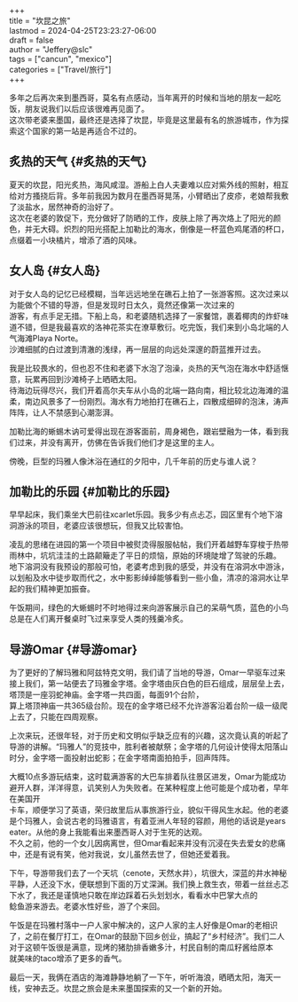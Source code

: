 +++  
title = "坎昆之旅"  
lastmod = 2024-04-25T23:23:27-06:00  
draft = false  
author = "Jeffery@slc"  
tags = ["cancun", "mexico"]  
categories = ["Travel/旅行"]  
+++

多年之后再次来到墨西哥，莫名有点感动，当年离开的时候和当地的朋友一起吃饭，朋友说我们以后应该很难再见面了。  
这次带老婆来墨国，最终还是选择了坎昆，毕竟是这里最有名的旅游城市，作为探索这个国家的第一站是再适合不过的。

## 炙热的天气 {#炙热的天气}

夏天的坎昆，阳光炙热，海风咸湿。游船上白人夫妻难以应对紫外线的照射，相互给对方搔挠后背。多年前我因为数月在墨西哥晃荡，小臂晒出了皮疹，老娘帮我敷了淡盐水，居然神奇的治好了。  
这次在老婆的敦促下，充分做好了防晒的工作，皮肤上除了再次烙上了阳光的颜色，并无大碍。炽烈的阳光搭配上加勒比的海水，倒像是一杯蓝色鸡尾酒的杯口，点缀着一小块橘片，增添了酒的风味。

## 女人岛 {#女人岛}

对于女人岛的记忆已经模糊，当年远远地坐在礁石上拍了一张游客照。这次过来以为能做个不错的导游，但是发现时日太久，竟然还像第一次过来的  
游客，有点手足无措。下船上岛，和老婆随机选择了一家餐馆，裹着椰肉的炸虾味道不错，但是我最喜欢的洛神花茶实在潦草敷衍。吃完饭，我们来到小岛北端的人气海滩Playa Norte。  
沙滩细腻的白过渡到清澈的浅绿，再一层层的向远处深邃的蔚蓝推开过去。

我是比较畏水的，但也忍不住和老婆下水泡了泡澡，炎热的天气泡在海水中舒适惬意，玩累再回到沙滩椅子上晒晒太阳。  
待海边玩得尽兴，我们开着高尔夫车从小岛的北端一路向南，相比较北边海滩的温柔，南边风景多了一份刚烈。海水有力地拍打在礁石上，四散成细碎的泡沫，涛声阵阵，让人不禁感到心潮澎湃。

加勒比海的蜥蜴木讷可爱得出现在游客面前，周身褐色，跟岩壁融为一体，看到我们过来，并没有离开，仿佛在告诉我们他们才是这里的主人。

傍晚，巨型的玛雅人像沐浴在通红的夕阳中，几千年前的历史与谁人说？

## 加勒比的乐园 {#加勒比的乐园}

早早起床，我们乘坐大巴前往xcarlet乐园。我多少有点忐忑，园区里有个地下溶洞游泳的项目，老婆应该很想玩，但我又比较害怕。

凌乱的思绪在进园的第一个项目中被熨烫得服服帖帖，我们开着越野车穿梭于热带雨林中，坑坑洼洼的土路颠簸走了平日的烦恼，原始的环境陡增了驾驶的乐趣。  
地下溶洞没有我预设的那般可怕，老婆考虑到我的感受，并没有在溶洞水中游泳，以划船及水中徒步取而代之，水中影影绰绰能够看到一些小鱼，清凉的溶洞水让早起的我们精神更加振奋。

午饭期间，绿色的大蜥蜴时不时地得过来向游客展示自己的呆萌气质，蓝色的小鸟总是在人们离开餐桌时飞过来享受人类的残羹冷炙。

## 导游Omar {#导游omar}

为了更好的了解玛雅和阿兹特克文明，我们请了当地的导游，Omar一早驱车过来接上我们，第一站便去了玛雅金字塔。金字塔由灰白色的巨石组成，层层垒上去，塔顶是一座羽蛇神庙。金字塔一共四面，每面91个台阶，  
算上塔顶神庙一共365级台阶。现在的金字塔已经不允许游客沿着台阶一级一级爬上去了，只能在四周观察。

上次来玩，还很年轻，对于历史和文明似乎缺乏应有的兴趣，这次竟认真的听起了导游的讲解。“玛雅人”的竞技中，胜利者被献祭；金字塔的几何设计使得太阳落山时分，金字塔一面投射出蛇影；在金字塔南面拍拍手，回声阵阵。

大概10点多游玩结束，这时载满游客的大巴车排着队往景区进发，Omar为能成功避开人群，洋洋得意，讥笑别人为失败者。在某种程度上他可能是个成功者，早年在美国开  
卡车，顺便学习了英语，荣归故里后从事旅游行业，貌似干得风生水起。他的老婆是个玛雅人，会说古老的玛雅语言，有着亚洲人年轻的容颜，用他的话说是years eater。从他的身上我能看出来墨西哥人对于生死的达观。  
不久之前，他的一个女儿因病离世，但Omar看起来并没有沉浸在失去爱女的悲痛中，还是有说有笑，他对我说，女儿虽然去世了，但她还爱着我。

下午，导游带我们去了一个天坑（cenote，天然水井），坑很大，深蓝的井水神秘平静，人还没下水，便联想到下面的万丈深渊。我们换上救生衣，带着一丝丝忐忑下水了，我还是谨慎地只敢在岸边踩着石头划划水，看看水中巴掌大点的  
鲶鱼游来游去。老婆水性好些，游了个来回。

午饭是在玛雅村落中一户人家中解决的，这户人家的主人好像是Omar的老相识了，之前在餐厅打工，在Omar的鼓励下回乡创业，搞起了“乡村经济”。我们二人对于这顿午饭很是满意，现烤的猪肋排香嫩多汁，村民自制的南瓜籽酱给原本  
就美味的taco增添了更多的香气。

最后一天，我俩在酒店的海滩静静地躺了一下午，听听海浪，晒晒太阳，海天一线，安神去乏。坎昆之旅会是未来墨国探索的又一个新的开始。